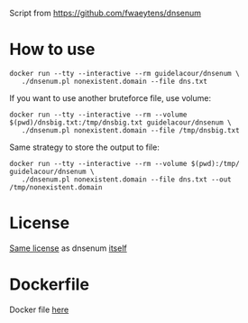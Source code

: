 Script from https://github.com/fwaeytens/dnsenum

# How to use

```
docker run --tty --interactive --rm guidelacour/dnsenum \
   ./dnsenum.pl nonexistent.domain --file dns.txt
```

If you want to use another bruteforce file, use volume:

```
docker run --tty --interactive --rm --volume $(pwd)/dnsbig.txt:/tmp/dnsbig.txt guidelacour/dnsenum \
   ./dnsenum.pl nonexistent.domain --file /tmp/dnsbig.txt
```

Same strategy to store the output to file:

```
docker run --tty --interactive --rm --volume $(pwd):/tmp/ guidelacour/dnsenum \
   ./dnsenum.pl nonexistent.domain --file dns.txt --out /tmp/nonexistent.domain
```

# License
[Same license](https://github.com/guikcd/docker-dnsenum/blob/master/LICENSE) as dnsenum [itself](https://github.com/fwaeytens/dnsenum/blob/master/dnsenum.pl#L30-L42)

# Dockerfile
Docker file [here](https://github.com/guikcd/docker-dnsenum)
